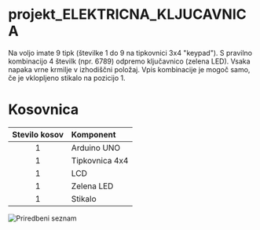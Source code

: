 # projekt_ELEKTRICNA_KLJUCAVNICA
Na voljo imate 9 tipk (številke 1 do 9 na tipkovnici 3x4 "keypad"). S pravilno kombinacijo 4 številk (npr. 6789) odpremo ključavnico (zelena LED). Vsaka napaka vrne krmilje v izhodiščni položaj. Vpis kombinacije je mogoč samo, če je vklopljeno stikalo na pozicijo 1. 

# Kosovnica

| Stevilo kosov |    Komponent   |
|   :-----------: |    :----------- |
|       1       | Arduino UNO    |
|       1       | Tipkovnica 4x4 |
|       1       | LCD            | 
|       1       | Zelena LED     | 
|     1     |       Stikalo     |


![Priredbeni seznam]()
